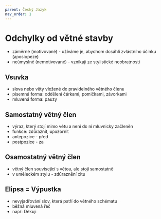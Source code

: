 ```yaml
---
parent: Český Jazyk
nav_order: 1
---
```

# Odchylky od větné stavby

- záměrné (motivované) - užíváme je, abychom dosáhli zvlástního účinku (aposiopeze)
- neúmyslné (nemotivované) - vznikají ze stylistické neobratnosti

## Vsuvka
- slova nebo věty vložené do pravidelného větného členu
- písemná forma: oddělení čárkami, pomlčkami, závorkami
- mluvená forma: pauzy

## Samostatný větný člen
- výraz, který stojí mimo větu a není do ní mluvnicky začleněn
- funkce: zdůraznit, upozornit
- antepozice - před
- postpozice - za

## Osamostatný větný člen
- větný člen související s větou, ale stojí samostatně
- v uměleckém stylu - zdůraznění citu

## Elipsa = Výpustka
- nevyjadřování slov, která patří do větného schématu
- běžná mluvená řeč
- např: Děkuji